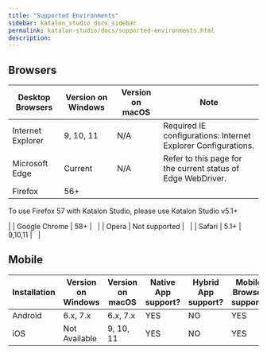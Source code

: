 ```yaml
---
title: "Supported Environments" 
sidebar: katalon_studio_docs_sidebar
permalink: katalon-studio/docs/supported-environments.html 
description: 
---
```

Browsers
--------

| Desktop Browsers | Version on Windows | Version on macOS | Note |
| --- | --- | --- | --- |
| Internet Explorer | 9, 10, 11 | N/A | Required IE configurations: Internet Explorer Configurations. |
| Microsoft Edge | Current | N/A | Refer to this page for the current status of Edge WebDriver. |
| Firefox | 56+ | 
To use Firefox 57 with Katalon Studio, please use Katalon Studio v5.1+

 |
| Google Chrome | 58+ |   |
| Opera | Not supported |   |
| Safari | 5.1+ | 9,10,11 |   |

Mobile
------

| Installation | Version on Windows | Version on macOS | Native App support? | Hybrid App support? | Mobile Browser support? |
| --- | --- | --- | --- | --- | --- |
| Android | 6.x, 7.x | 6.x, 7.x | YES | NO | YES |
| iOS | Not Available | 9, 10, 11 | YES | NO | YES |
